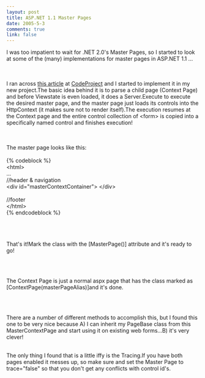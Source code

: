 ```yaml
--- 
layout: post
title: ASP.NET 1.1 Master Pages
date: 2005-5-3
comments: true
link: false
---
```

<div style="clear:both;"></div>I was too impatient to wait for .NET 2.0's Master Pages, so I started to look at some of the (many) implementations for master pages in ASP.NET 1.1 ...<br /><br /><p><br />I ran across <a href="http://www.codeproject.com/aspnet/effectivempages.asp">this article</a> at <a href="http://www.codeproject.com">CodeProject</a> and I started to implement it in my new project.The basic idea behind it is to parse a child page (Context Page) and before Viewstate is even loaded, it does a Server.Execute to execute the desired master page, and the master page just loads its controls into the HttpContext (it makes sure not to render itself).The execution resumes at the Context page and the entire control collection of &lt;form&gt; is copied into a specifically named control and finishes execution!</p><br /><br />The master page looks like this:<br /><div id="code"><br />{% codeblock %}<br />&lt;html&gt;<br />...<br /><span class="comments">//header & navigation</span><br />&lt;div id="masterContextContainer"&gt; &lt;/div&gt;<br /><br /><span class="comments">//footer</span><br />&lt;/html&gt;<br />{% endcodeblock %}<br /></div><br /><br /><p><br />That's it!Mark the class with the [MasterPage()] attribute and it's ready to go!<br /></p><br /><p><br />The Context Page is just a normal aspx page that has the class marked as [ContextPage(masterPageAlias)]and it's done.<br /></p><br /><p><br />There are a number of different methods to accomplish this, but I found this one to be very nice because A) I can inherit my PageBase class from this MasterContextPage and start using it on existing web forms...B) it's very clever!<br /></p><br />The only thing I found that is a little iffy is the Tracing.If you have both pages enabled it messes up, so make sure and set the Master Page to trace="false" so that you don't get any conflicts with control id's.<div style="clear:both; padding-bottom: 0.25em;"></div>
